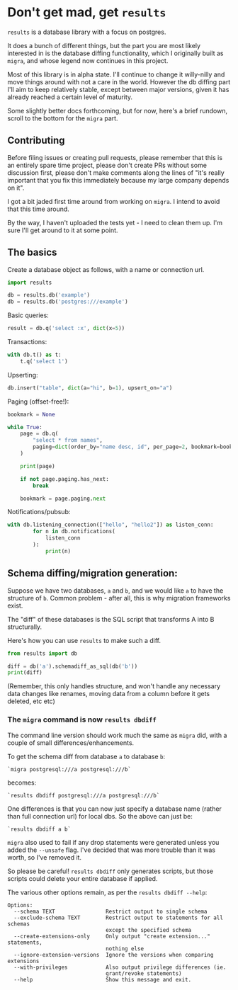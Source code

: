 # Don't get mad, get `results`

`results` is a database library with a focus on postgres. 

It does a bunch of different things, but the part you are most likely interested in is the database diffing functionality, which I originally built as `migra`, and whose legend now continues in this project.

Most of this library is in alpha state. I'll continue to change it willy-nilly and move things around with not a care in the world. However the db diffing part I'll aim to keep relatively stable, except between major versions, given it has already reached a certain level of maturity.

Some slightly better docs forthcoming, but for now, here's a brief rundown, scroll to the bottom for the `migra` part.


## Contributing

Before filing issues or creating pull requests, please remember that this is an entirely spare time project, please don't create PRs without some discussion first, please don't make comments along the lines of "it's really important that you fix this immediately because my large company depends on it".

I got a bit jaded first time around from working on `migra`. I intend to avoid that this time around.

By the way, I haven't uploaded the tests yet - I need to clean them up. I'm sure I'll get around to it at some point.


## The basics

Create a database object as follows, with a name or connection url.

```python
import results

db = results.db('example')
db = results.db('postgres:///example')
```

Basic queries: 

```python
result = db.q('select :x', dict(x=5))
```

Transactions:

```python
with db.t() as t:
    t.q('select 1')
```

Upserting:

```python
db.insert("table", dict(a="hi", b=1), upsert_on="a")
```

Paging (offset-free!):

```python
bookmark = None

while True:
    page = db.q(
        "select * from names",
        paging=dict(order_by="name desc, id", per_page=2, bookmark=bookmark),
    )

    print(page)

    if not page.paging.has_next:
        break

    bookmark = page.paging.next
```

Notifications/pubsub:

```python
with db.listening_connection(["hello", "hello2"]) as listen_conn:
        for n in db.notifications(
            listen_conn
        ):
            print(n)
```

## Schema diffing/migration generation:

Suppose we have two databases, `a` and `b`, and we would like `a` to have the structure of `b`. Common problem - after all, this is why migration frameworks exist.

The "diff" of these databases is the SQL script that transforms A into B structurally.

Here's how you can use `results` to make such a diff.

```python
from results import db

diff = db('a').schemadiff_as_sql(db('b'))
print(diff)
```

(Remember, this only handles structure, and won't handle any necessary data changes like renames, moving data from a column before it gets deleted, etc etc)


### The `migra` command is now `results dbdiff`

The command line version should work much the same as `migra` did, with a couple of small differences/enhancements.

To get the schema diff from database `a` to database `b`:

    `migra postgresql:///a postgresql:///b`

becomes:

    `results dbdiff postgresql:///a postgresql:///b`

One differences is that you can now just specify a database name (rather than full connection url) for local dbs. So the above can just be:

    `results dbdiff a b`

`migra` also used to fail if any drop statements were generated unless you added the `--unsafe` flag. I've decided that was more trouble than it was worth, so I've removed it. 

So please be careful! `results dbdiff` only generates scripts, but those scripts could delete your entire database if applied.

The various other options remain, as per the `results dbdiff --help`:

```
Options:
  --schema TEXT                Restrict output to single schema
  --exclude-schema TEXT        Restrict output to statements for all schemas
                               except the specified schema
  --create-extensions-only     Only output "create extension..." statements,
                               nothing else
  --ignore-extension-versions  Ignore the versions when comparing extensions
  --with-privileges            Also output privilege differences (ie.
                               grant/revoke statements)
  --help                       Show this message and exit.
```




